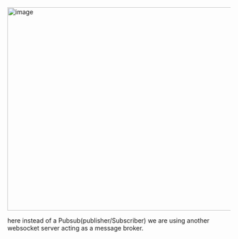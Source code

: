 <img width="1056" height="460" alt="image" src="https://github.com/user-attachments/assets/291a94f9-ff3e-444c-a9b8-f7deeafa1a06" />



here instead of a Pubsub(publisher/Subscriber) we are using another websocket server acting as a message broker.
